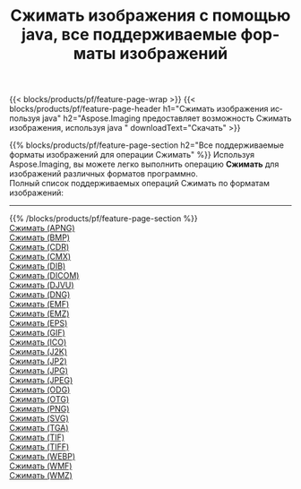 ﻿---
title: Сжимать изображения с помощью java, все поддерживаемые форматы изображений 
weight: 3920
url: /ru/java/compress 
lang: ru
langdirlevel: 2
locales: zh-hans,ja,it,ru,de,es,fr,nl,id,lt,pl,pt,vi,tr,ko,zh-hant,ar,hi,th,sv,cs,uk,he
description: Используя Aspose.Imaging, вы можете легко Сжимать изображения используя java
---

{{< blocks/products/pf/feature-page-wrap >}}
{{< blocks/products/pf/feature-page-header h1="Сжимать изображения используя java" h2="Aspose.Imaging предоставляет возможность Сжимать изображения, используя java " downloadText="Скачать" >}}


{{% blocks/products/pf/feature-page-section  h2="Все поддерживаемые форматы изображений для операции Сжимать" %}}
Используя Aspose.Imaging, вы можете легко выполнить операцию **Сжимать** для изображений различных форматов программно.
<br/>
Полный список поддерживаемых операций Сжимать по форматам изображений:
<hr/>
{{% /blocks/products/pf/feature-page-section %}}
<div class="container-fluid productfamilypage bg-gray">
    <div class="convertypes bg-gray agp-content section">
        <div class="container">
		<div class="row other-converters">
		    <div class='col-md-2 other-converter remove-lp remove-rp'><a href="/imaging/ru/java/compress/apng" >Сжимать (APNG)</a></div><div class='col-md-2 other-converter remove-lp remove-rp'><a href="/imaging/ru/java/compress/bmp" >Сжимать (BMP)</a></div><div class='col-md-2 other-converter remove-lp remove-rp'><a href="/imaging/ru/java/compress/cdr" >Сжимать (CDR)</a></div><div class='col-md-2 other-converter remove-lp remove-rp'><a href="/imaging/ru/java/compress/cmx" >Сжимать (CMX)</a></div><div class='col-md-2 other-converter remove-lp remove-rp'><a href="/imaging/ru/java/compress/dib" >Сжимать (DIB)</a></div><div class='col-md-2 other-converter remove-lp remove-rp'><a href="/imaging/ru/java/compress/dicom" >Сжимать (DICOM)</a></div><div class='col-md-2 other-converter remove-lp remove-rp'><a href="/imaging/ru/java/compress/djvu" >Сжимать (DJVU)</a></div><div class='col-md-2 other-converter remove-lp remove-rp'><a href="/imaging/ru/java/compress/dng" >Сжимать (DNG)</a></div><div class='col-md-2 other-converter remove-lp remove-rp'><a href="/imaging/ru/java/compress/emf" >Сжимать (EMF)</a></div><div class='col-md-2 other-converter remove-lp remove-rp'><a href="/imaging/ru/java/compress/emz" >Сжимать (EMZ)</a></div><div class='col-md-2 other-converter remove-lp remove-rp'><a href="/imaging/ru/java/compress/eps" >Сжимать (EPS)</a></div><div class='col-md-2 other-converter remove-lp remove-rp'><a href="/imaging/ru/java/compress/gif" >Сжимать (GIF)</a></div><div class='col-md-2 other-converter remove-lp remove-rp'><a href="/imaging/ru/java/compress/ico" >Сжимать (ICO)</a></div><div class='col-md-2 other-converter remove-lp remove-rp'><a href="/imaging/ru/java/compress/j2k" >Сжимать (J2K)</a></div><div class='col-md-2 other-converter remove-lp remove-rp'><a href="/imaging/ru/java/compress/jp2" >Сжимать (JP2)</a></div><div class='col-md-2 other-converter remove-lp remove-rp'><a href="/imaging/ru/java/compress/jpg" >Сжимать (JPG)</a></div><div class='col-md-2 other-converter remove-lp remove-rp'><a href="/imaging/ru/java/compress/jpeg" >Сжимать (JPEG)</a></div><div class='col-md-2 other-converter remove-lp remove-rp'><a href="/imaging/ru/java/compress/odg" >Сжимать (ODG)</a></div><div class='col-md-2 other-converter remove-lp remove-rp'><a href="/imaging/ru/java/compress/otg" >Сжимать (OTG)</a></div><div class='col-md-2 other-converter remove-lp remove-rp'><a href="/imaging/ru/java/compress/png" >Сжимать (PNG)</a></div><div class='col-md-2 other-converter remove-lp remove-rp'><a href="/imaging/ru/java/compress/svg" >Сжимать (SVG)</a></div><div class='col-md-2 other-converter remove-lp remove-rp'><a href="/imaging/ru/java/compress/tga" >Сжимать (TGA)</a></div><div class='col-md-2 other-converter remove-lp remove-rp'><a href="/imaging/ru/java/compress/tif" >Сжимать (TIF)</a></div><div class='col-md-2 other-converter remove-lp remove-rp'><a href="/imaging/ru/java/compress/tiff" >Сжимать (TIFF)</a></div><div class='col-md-2 other-converter remove-lp remove-rp'><a href="/imaging/ru/java/compress/webp" >Сжимать (WEBP)</a></div><div class='col-md-2 other-converter remove-lp remove-rp'><a href="/imaging/ru/java/compress/wmf" >Сжимать (WMF)</a></div><div class='col-md-2 other-converter remove-lp remove-rp'><a href="/imaging/ru/java/compress/wmz" >Сжимать (WMZ)</a></div>
                </div>
        </div>
    </div>
</div>
<br/>
